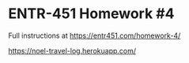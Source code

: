# ENTR-451 Homework #4

Full instructions at https://entr451.com/homework-4/

https://noel-travel-log.herokuapp.com/